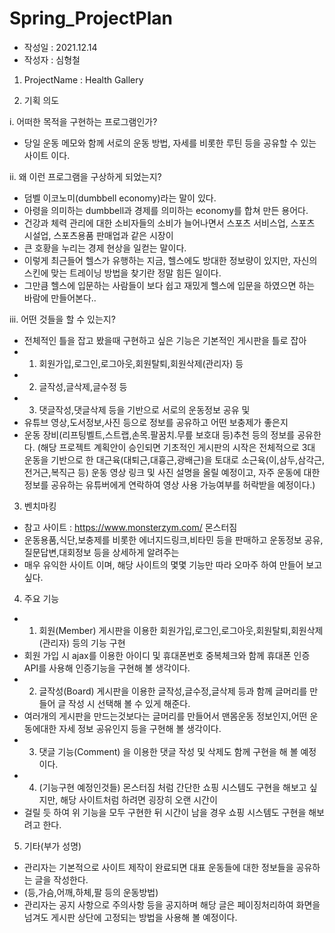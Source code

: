 # Spring_ProjectPlan

- 작성일 : 2021.12.14
- 작성자 : 심형철

 1. ProjectName : Health Gallery
 

 2. 기획 의도

  i. 어떠한 목적을 구현하는 프로그램인가?
  - 당일 운동 메모와 함께 서로의 운동 방법, 자세를 비롯한 루틴 등을 공유할 수 있는 사이트 이다.

  ii. 왜 이런 프로그램을 구상하게 되었는지?
  - 덤벨 이코노미(dumbbell economy)라는 말이 있다.
  - 아령을 의미하는 dumbbell과 경제를 의미하는 economy를 합쳐 만든 용어다. 
  - 건강과 체력 관리에 대한 소비자들의 소비가 늘어나면서 스포츠 서비스업, 스포츠 시설업, 스포츠용품 판매업과 같은 시장이 
  - 큰 호황을 누리는 경제 현상을 일컫는 말이다.
  - 이렇게 최근들어 헬스가 유행하는 지금, 헬스에도 방대한 정보량이 있지만, 자신의 스킨에 맞는 트레이닝 방법을 찾기란 정말 힘든 일이다.
  - 그만큼 헬스에 입문하는 사람들이 보다 쉽고 재밌게 헬스에 입문을 하였으면 하는 바람에 만들어본다..
  
  iii. 어떤 것들을 할 수 있는지?
  - 전체적인 틀을 잡고 봤을때 구현하고 싶은 기능은 기본적인 게시판을 틀로 잡아
  - 1. 회원가입,로그인,로그아웃,회원탈퇴,회원삭제(관리자) 등
  - 2. 글작성,글삭제,글수정 등
  - 3. 댓글작성,댓글삭제 등을 기반으로 서로의 운동정보 공유 및
  - 유튜브 영상,도서정보,사진 등으로 정보를 공유하고 어떤 보충제가 좋은지
  - 운동 장비(리프팅벨트,스트랩,손목.팔꿈치.무릎 보호대 등)추천 등의 정보를 공유한다.
  (해당 프로젝트 계획안이 승인되면 기초적인 게시판의 시작은 전체적으로 3대 운동을 기반으로 한 대근육(대퇴근,대흉근,광배근)을 토대로
  소근육(이,삼두,삼각근,전거근,복직근 등) 운동 영상 링크 및 사진 설명을 올릴 예정이고, 자주 운동에 대한 정보를 공유하는 유튜버에게 연락하여
  영상 사용 가능여부를 허락받을 예정이다.)
  
  3. 벤치마킹
  - 참고 사이트 : https://www.monsterzym.com/ 몬스터짐
  - 운동용품,식단,보충제를 비롯한 에너지드링크,비타민 등을 판매하고 운동정보 공유,질문답변,대회정보 등을 상세하게 알려주는
  - 매우 유익한 사이트 이며, 해당 사이트의 몇몇 기능만 따라 오마주 하여 만들어 보고 싶다.
 
  4. 주요 기능
  - 1. 회원(Member) 게시판을 이용한 회원가입,로그인,로그아웃,회원탈퇴,회원삭제(관리자) 등의 기능 구현
  - 회원 가입 시 ajax를 이용한 아이디 및 휴대폰번호 중복체크와 함께 휴대폰 인증 API를 사용해 인증기능을 구현해 볼 생각이다.
  - 2. 글작성(Board) 게시판을 이용한 글작성,글수정,글삭제 등과 함께 글머리를 만들어 글 작성 시 선택해 볼 수 있게 해준다.
  - 여러개의 게시판을 만드는것보다는 글머리를 만들어서 맨몸운동 정보인지,어떤 운동에대한 자세 정보 공유인지 등을 구현해 볼 생각이다.
  - 3. 댓글 기능(Comment) 을 이용한 댓글 작성 및 삭제도 함께 구현을 해 볼 예정이다.
  - 4. (기능구현 예정인것들) 몬스터짐 처럼 간단한 쇼핑 시스템도 구현을 해보고 싶지만, 해당 사이트처럼 하려면 굉장히 오랜 시간이
  - 걸릴 듯 하여 위 기능을 모두 구현한 뒤 시간이 남을 경우 쇼핑 시스템도 구현을 해보려고 한다.

5. 기타(부가 성명)
 - 관리자는 기본적으로 사이트 제작이 완료되면 대표 운동들에 대한 정보들을 공유하는 글을 작성한다.
 - (등,가슴,어깨,하체,팔 등의 운동방법)
 - 관리자는 공지 사항으로 주의사항 등을 공지하며 해당 글은 페이징처리하여 화면을 넘겨도 게시판 상단에 고정되는 방법을 사용해 볼 예정이다.  
